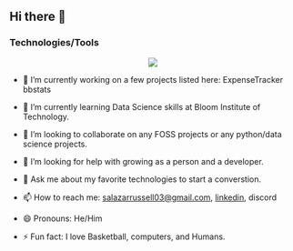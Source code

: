 ## Hi there 👋

### Technologies/Tools
<p align="center">
  <a href="https://skillicons.dev">
    <img src="https://skillicons.dev/icons?i=git,github,neovim,apple,discord,django,docker,flask,obsidian,postgres,py,sqlite,sklearn,tensorflow" />
  </a>
</p>


- 🔭 I’m currently working on a few projects listed here:
	ExpenseTracker
    	bbstats

- 🌱 I’m currently learning Data Science skills at Bloom Institute of Technology.

- 👯 I’m looking to collaborate on any FOSS projects or any python/data science projects.

- 🤔 I’m looking for help with growing as a person and a developer.

- 💬 Ask me about my favorite technologies to start a converstion.

- 📫 How to reach me: salazarrussell03@gmail.com, [linkedin](https://www.linkedin.com/in/russell-salazar/), discord

- 😄 Pronouns: He/Him

- ⚡ Fun fact: I love Basketball, computers, and Humans.
